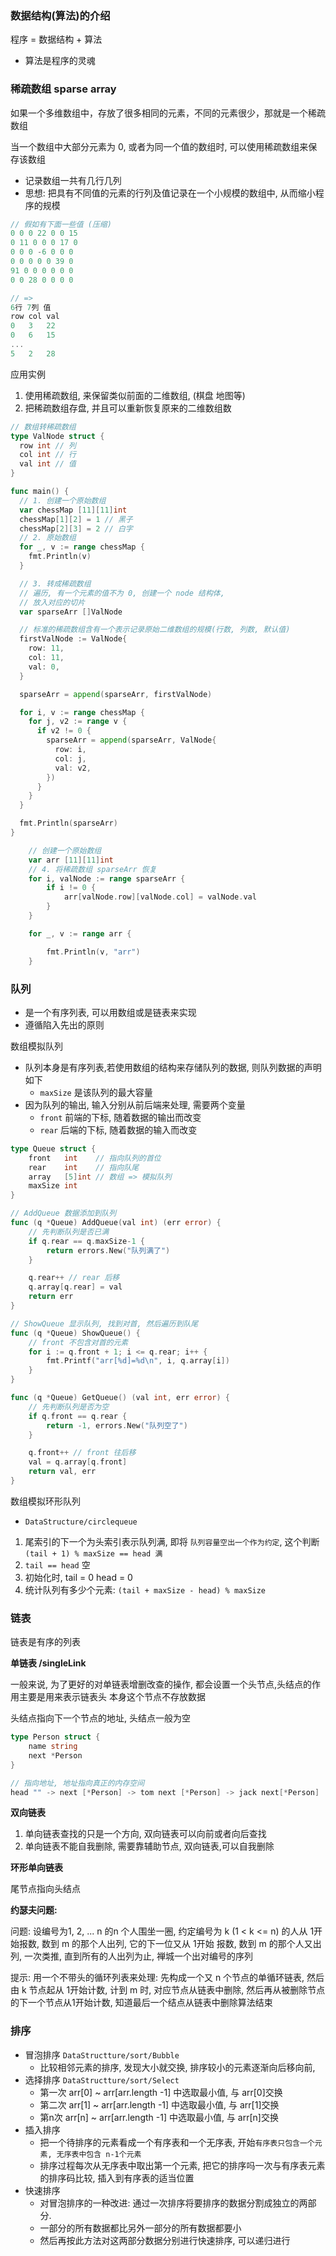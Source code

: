 ### 数据结构(算法)的介绍

程序 = 数据结构 + 算法

- 算法是程序的灵魂


### 稀疏数组 sparse array

如果一个多维数组中，存放了很多相同的元素，不同的元素很少，那就是一个稀疏数组

当一个数组中大部分元素为 0, 或者为同一个值的数组时, 可以使用稀疏数组来保存该数组

- 记录数组一共有几行几列
- 思想: 把具有不同值的元素的行列及值记录在一个小规模的数组中, 从而缩小程序的规模

```go
// 假如有下面一些值 (压缩)
0 0 0 22 0 0 15
0 11 0 0 0 17 0
0 0 0 -6 0 0 0 
0 0 0 0 0 39 0
91 0 0 0 0 0 0
0 0 28 0 0 0 0

// => 
6行 7列 值
row col val
0   3   22
0   6   15
...
5   2   28
```

应用实例

1. 使用稀疏数组, 来保留类似前面的二维数组, (棋盘 地图等)
2. 把稀疏数组存盘, 并且可以重新恢复原来的二维数组数

```go
// 数组转稀疏数组
type ValNode struct {
  row int // 列
  col int // 行
  val int // 值
}

func main() {
  // 1. 创建一个原始数组
  var chessMap [11][11]int
  chessMap[1][2] = 1 // 黑子
  chessMap[2][3] = 2 // 白字
  // 2. 原始数组
  for _, v := range chessMap {
    fmt.Println(v)
  }

  // 3. 转成稀疏数组
  // 遍历, 有一个元素的值不为 0, 创建一个 node 结构体,
  // 放入对应的切片
  var sparseArr []ValNode

  // 标准的稀疏数组含有一个表示记录原始二维数组的规模(行数, 列数, 默认值)
  firstValNode := ValNode{
    row: 11,
    col: 11,
    val: 0,
  }

  sparseArr = append(sparseArr, firstValNode)

  for i, v := range chessMap {
    for j, v2 := range v {
      if v2 != 0 {
        sparseArr = append(sparseArr, ValNode{
          row: i,
          col: j,
          val: v2,
        })
      }
    }
  }

  fmt.Println(sparseArr)
}

```

```go
	// 创建一个原始数组
	var arr [11][11]int
	// 4. 将稀疏数组 sparseArr 恢复
	for i, valNode := range sparseArr {
		if i != 0 {
			arr[valNode.row][valNode.col] = valNode.val
		}
	}

	for _, v := range arr {

		fmt.Println(v, "arr")
	}
```


### 队列

- 是一个有序列表, 可以用数组或是链表来实现
- 遵循陷入先出的原则

数组模拟队列

- 队列本身是有序列表,若使用数组的结构来存储队列的数据, 则队列数据的声明如下
  - `maxSize` 是该队列的最大容量
- 因为队列的输出, 输入分别从前后端来处理, 需要两个变量
  - `front` 前端的下标, 随着数据的输出而改变
  - `rear` 后端的下标, 随着数据的输入而改变

```go
type Queue struct {
	front   int    // 指向队列的首位
	rear    int    // 指向队尾
	array   [5]int // 数组 => 模拟队列
	maxSize int
}

// AddQueue 数据添加到队列
func (q *Queue) AddQueue(val int) (err error) {
	// 先判断队列是否已满
	if q.rear == q.maxSize-1 {
		return errors.New("队列满了")
	}

	q.rear++ // rear 后移
	q.array[q.rear] = val
	return err
}

// ShowQueue 显示队列, 找到对首, 然后遍历到队尾
func (q *Queue) ShowQueue() {
	// front 不包含对首的元素
	for i := q.front + 1; i <= q.rear; i++ {
		fmt.Printf("arr[%d]=%d\n", i, q.array[i])
	}
}

func (q *Queue) GetQueue() (val int, err error) {
	// 先判断队列是否为空
	if q.front == q.rear {
		return -1, errors.New("队列空了")
	}

	q.front++ // front 往后移
	val = q.array[q.front]
	return val, err
}
```

数组模拟环形队列

- `DataStructure/circlequeue`

1. 尾索引的下一个为头索引表示队列满, 即将 `队列容量空出一个作为约定`, 这个判断 `(tail + 1) % maxSize == head 满`
2. `tail == head` 空
3. 初始化时, tail = 0 head = 0
4. 统计队列有多少个元素: `(tail + maxSize - head) % maxSize`


### 链表

链表是有序的列表

**单链表 /singleLink**

一般来说, 为了更好的对单链表增删改查的操作, 都会设置一个头节点,头结点的作用主要是用来表示链表头
本身这个节点不存放数据

头结点指向下一个节点的地址, 头结点一般为空

```go
type Person struct {
	name string
	next *Person
}

// 指向地址, 地址指向真正的内存空间
head "" -> next [*Person] -> tom next [*Person] -> jack next[*Person]

```

**双向链表**

1. 单向链表查找的只是一个方向, 双向链表可以向前或者向后查找
2. 单向链表不能自我删除, 需要靠辅助节点, 双向链表,可以自我删除

**环形单向链表**

尾节点指向头结点

**约瑟夫问题:**

问题: 设编号为1, 2, ... n 的n 个人围坐一圈, 约定编号为 k (1 < k <= n) 的人从 1开始报数, 
数到 m 的那个人出列, 它的下一位又从 1开始 报数, 数到 m 的那个人又出列, 一次类推, 直到所有的人出列为止, 禅城一个出对编号的序列

提示: 用一个不带头的循环列表来处理: 先构成一个又 n 个节点的单循环链表, 然后由 k 节点起从 1开始计数,
计到 m 时, 对应节点从链表中删除, 然后再从被删除节点的下一个节点从1开始计数, 知道最后一个结点从链表中删除算法结束


### 排序

- 冒泡排序 `DataStructture/sort/Bubble`
  - 比较相邻元素的排序, 发现大小就交换, 排序较小的元素逐渐向后移向前,
- 选择排序 `DataStructture/sort/Select`
  - 第一次 arr[0] ~ arr[arr.length -1] 中选取最小值, 与 arr[0]交换
  - 第二次 arr[1] ~ arr[arr.length -1] 中选取最小值, 与 arr[1]交换
  - 第n次 arr[n] ~ arr[arr.length -1] 中选取最小值, 与 arr[n]交换
- 插入排序
  - 把一个待排序的元素看成一个有序表和一个无序表, 开始`有序表只包含一个元素, 无序表中包含 n-1个元素`
  - 排序过程每次从无序表中取出第一个元素, 把它的排序吗一次与有序表元素的排序码比较, 插入到有序表的适当位置
- 快速排序
  - 对冒泡排序的一种改进: 通过一次排序将要排序的数据分割成独立的两部分.
  - 一部分的所有数据都比另外一部分的所有数据都要小
  - 然后再按此方法对这两部分数据分别进行快速排序, 可以递归进行
